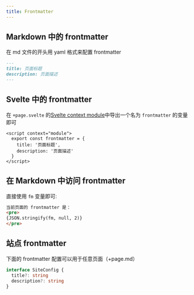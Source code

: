 ```yaml
---
title: Frontmatter
---
```


## Markdown 中的 frontmatter

在 md 文件的开头用 yaml 格式来配置 frontmatter

```md
---
title: 页面标题
description: 页面描述
---
```

## Svelte 中的 frontmatter

在 `+page.svelte` 的[Svelte context module](https://svelte.dev/docs#component-format-script-context-module)中导出一个名为 `frontmatter` 的变量即可

```svelte title="/src/routes/foo/+page.svelte"
<script context="module">
  export const frontmatter = {
    title: '页面标题',
    description: '页面描述'
  }
</script>
```

## 在 Markdown 中访问 frontmatter

直接使用 `fm` 变量即可:

```md live
当前页面的 frontmatter 是：
<pre>
{JSON.stringify(fm, null, 2)}
</pre>
```

## 站点 frontmatter

下面的 frontmatter 配置可以用于任意页面（+page.md）

```ts
interface SiteConfig {
  title?: string
  description?: string
}
```
